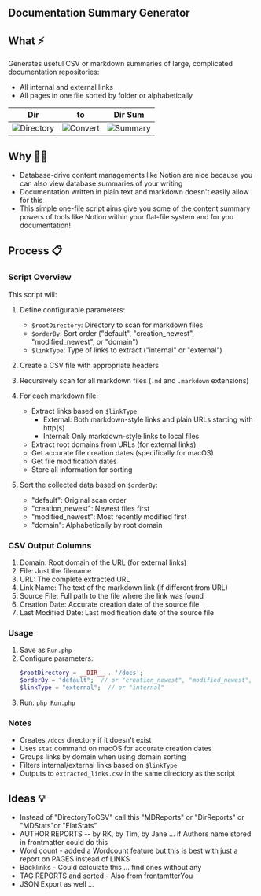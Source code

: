 ## Documentation Summary Generator

## What ⚡
Generates useful CSV or markdown summaries of large, complicated documentation repositories: 
- All internal and external links
- All pages in one file sorted by folder or alphabetically

| Dir | to | Dir Sum |
|-----------|-----------|-----------|
| ![Directory](https://drive.google.com/thumbnail?id=1Q8sp315z3QHwq95FGAMiTIbrxanWc21G&sz=s100) | ![Convert](https://drive.google.com/thumbnail?id=1rCdqG_aHwvMUZDZU1RKK9WNH_ck0oR3P&sz=s100) | ![Summary](https://drive.google.com/thumbnail?id=180kLHm_hsT5JSQVtGma4Gd9_Hio8-3lV&sz=s100) |

## Why 🤷‍♂️
- Database-drive content managements like Notion are nice because you can also view database summaries of your writing
- Documentation written in plain text and markdown doesn't easily allow for this
- This simple one-file script aims give you some of the content summary powers of tools like Notion within your flat-file system and for you documentation! 

## Process 📋

### Script Overview

This script will:
1. Define configurable parameters:
   - `$rootDirectory`: Directory to scan for markdown files
   - `$orderBy`: Sort order ("default", "creation_newest", "modified_newest", or "domain")
   - `$linkType`: Type of links to extract ("internal" or "external")

2. Create a CSV file with appropriate headers

3. Recursively scan for all markdown files (`.md` and `.markdown` extensions)

4. For each markdown file:
   - Extract links based on `$linkType`:
     * External: Both markdown-style links and plain URLs starting with http(s)
     * Internal: Only markdown-style links to local files
   - Extract root domains from URLs (for external links)
   - Get accurate file creation dates (specifically for macOS)
   - Get file modification dates
   - Store all information for sorting

5. Sort the collected data based on `$orderBy`:
   - "default": Original scan order
   - "creation_newest": Newest files first
   - "modified_newest": Most recently modified first
   - "domain": Alphabetically by root domain

### CSV Output Columns
1. Domain: Root domain of the URL (for external links)
2. File: Just the filename
3. URL: The complete extracted URL
4. Link Name: The text of the markdown link (if different from URL)
5. Source File: Full path to the file where the link was found
6. Creation Date: Accurate creation date of the source file
7. Last Modified Date: Last modification date of the source file

### Usage
1. Save as `Run.php`
2. Configure parameters:
   ```php
   $rootDirectory = __DIR__ . '/docs';
   $orderBy = "default";  // or "creation_newest", "modified_newest", "domain"
   $linkType = "external";  // or "internal"
   ```
3. Run: `php Run.php`

### Notes
- Creates `/docs` directory if it doesn't exist
- Uses `stat` command on macOS for accurate creation dates
- Groups links by domain when using domain sorting
- Filters internal/external links based on `$linkType`
- Outputs to `extracted_links.csv` in the same directory as the script

## Ideas 💡
- Instead of "DirectoryToCSV" call this "MDReports" or "DirReports" or "MDStats"or "FlatStats"
- AUTHOR REPORTS -- by RK, by Tim, by Jane ... if Authors name stored in frontmatter could do this
- Word count - added a Wordcount feature but this is best with just a report on PAGES instead of LINKS
- Backlinks - Could calculate this ... find ones without any
- TAG REPORTS and sorted - Also from frontamtterYou
- JSON Export as well ... 
